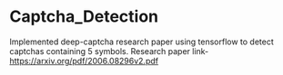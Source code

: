 # Captcha_Detection
Implemented deep-captcha research paper using tensorflow to detect captchas containing 5 symbols. 
Research paper link- https://arxiv.org/pdf/2006.08296v2.pdf
